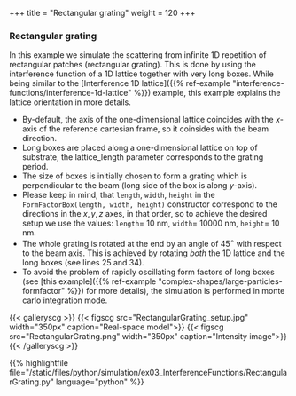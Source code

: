 +++
title = "Rectangular grating"
weight = 120
+++

### Rectangular grating

In this example we simulate the scattering from infinite 1D repetition of rectangular patches (rectangular grating). This is done by using the interference function of a 1D lattice together with very long boxes. While being similar to the [Interference 1D lattice]({{% ref-example "interference-functions/interference-1d-lattice" %}}) example, this example explains the lattice orientation in more details.

* By-default, the axis of the one-dimensional lattice coincides with the $x$-axis of the reference cartesian frame, so it coinsides with the beam direction.
* Long boxes are placed along a one-dimensional lattice on top of substrate, the lattice_length parameter corresponds to the grating period.
* The size of boxes is initially chosen to form a grating which is perpendicular to the beam (long side of the box is along $y$-axis).
* Please keep in mind, that `length`, `width`, `height` in the `FormFactorBox(length, width, height)` constructor correspond to the directions in the $x,y,z$ axes, in that order, so to achieve the desired setup we use the values: `length`= $10$ nm, `width`= $10000$ nm, `height`= $10$ nm.
* The whole grating is rotated at the end by an angle of $45^{\circ}$ with respect to the beam axis. This is achieved by rotating _both_ the 1D lattice and the long boxes (see lines 25 and 34).
* To avoid the problem of rapidly oscillating form factors of long boxes (see [this example]({{% ref-example "complex-shapes/large-particles-formfactor" %}}) for more details), the simulation is performed in monte carlo integration mode.

{{< galleryscg >}}
{{< figscg src="RectangularGrating_setup.jpg" width="350px" caption="Real-space model">}}
{{< figscg src="RectangularGrating.png" width="350px" caption="Intensity image">}}
{{< /galleryscg >}}

{{% highlightfile file="/static/files/python/simulation/ex03_InterferenceFunctions/RectangularGrating.py" language="python" %}}


